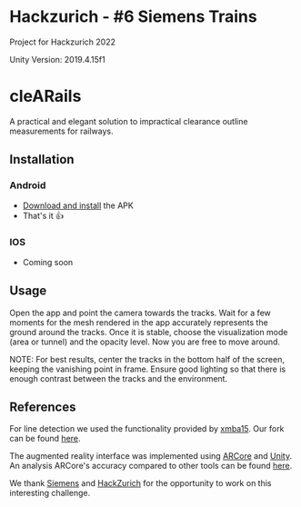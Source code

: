 # Hackzurich - #6 Siemens Trains

Project for Hackzurich 2022

Unity Version: 2019.4.15f1

# cleARails

A practical and elegant solution to impractical clearance outline measurements for railways.

## Installation

### Android

- [Download and install]() the APK
- That's it 👍

### IOS

- Coming soon

## Usage

Open the app and point the camera towards the tracks. Wait for a few moments for
the mesh rendered in the app accurately represents the ground around the tracks.
Once it is stable, choose the visualization mode (area or tunnel) and the
opacity level. Now you are free to move around.

NOTE: For best results, center the tracks in the bottom half of the
screen, keeping the vanishing point in frame. Ensure good lighting so that
there is enough contrast between the tracks and the environment.

## References

For line detection we used the functionality provided by [xmba15](https://github.com/xmba15/rail_marking).
Our fork can be found [here](https://github.com/aleksandra-kim/rail_marking).

The augmented reality interface was implemented using [ARCore](https://developers.google.com/ar)
and [Unity](https://unity.com/). An analysis ARCore's accuracy compared to other
tools can be found [here](https://www.researchgate.net/publication/352312319_On_the_Accuracy_of_Google_Tango_in_Comparison_to_ARCore).

We thank [Siemens](https://www.siemens.com/) and [HackZurich](https://hackzurich.com/)
for the opportunity to work on this interesting challenge.